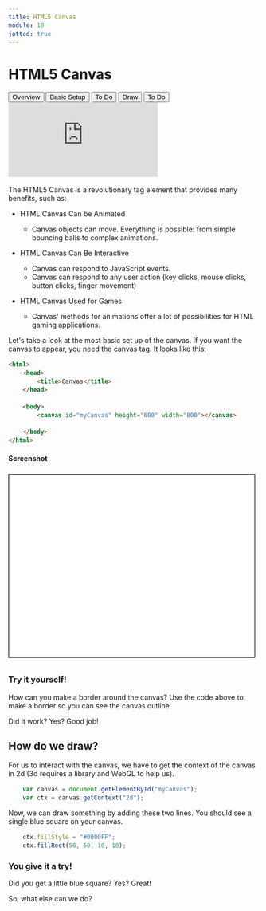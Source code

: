 ```yaml
---
title: HTML5 Canvas
module: 10
jotted: true
---
```


# HTML5 Canvas

<div class="tab">
  <button class="tablinks active" onclick="openTab(event, 'Overview')">Overview</button>
<button class="tablinks" onclick="openTab(event, 'basicsetup')">Basic Setup</button>
  <button class="tablinks" onclick="openTab(event, 'todo')">To Do</button>
  <button class="tablinks" onclick="openTab(event, 'draw')">Draw</button>
  <button class="tablinks" onclick="openTab(event, 'todo2')">To Do</button>
  
</div>
<div id="Overview" class="tabcontent" style="display:block">
<div class="tabhtml" markdown="1">

<div class="embed-responsive embed-responsive-16by9"><iframe class="embed-responsive-item" src="https://www.youtube.com/embed/ZwYFdU3lHSo" frameborder="0" allowfullscreen></iframe></div>

The HTML5 Canvas is a revolutionary tag element that provides many benefits, such as:

* HTML Canvas Can be Animated
  * Canvas objects can move. Everything is possible: from simple bouncing balls to complex animations.

* HTML Canvas Can Be Interactive
  * Canvas can respond to JavaScript events.
  * Canvas can respond to any user action (key clicks, mouse clicks, button clicks, finger movement)

* HTML Canvas Used for Games
  * Canvas' methods for animations offer a lot of possibilities for HTML gaming applications.

</div>
</div>

<div id="basicsetup" class="tabcontent">
<div class="tabhtml" markdown="1">

Let's take a look at the most basic set up of the canvas.  If you want the canvas to appear, you need the canvas tag.  It looks like this:

```html
<html>
    <head>
        <title>Canvas</title>
    </head>
   
    <body>
        <canvas id="myCanvas" height="600" width="800"></canvas>

    </body>
</html>
```

#### Screenshot

![Example of Canvas](../imgs/canvas.png "Example of Canvas")

</div>
</div>

<div id="todo" class="tabcontent">
<div class="tabhtml" markdown="1">

### Try it yourself!

How can you make a border around the canvas?  Use the code above to make a border so you can see the canvas outline.

<div id="jotted-demo-1" class="jotted-theme-stacked"></div>

<script>
    new Jotted(document.querySelector("#jotted-demo-1"), {
    files: [
        {
            type: "js",
            hide: false,
            url:"https://raw.githubusercontent.com/Montana-Media-Arts/441-WebTech-Spring2021/master/Week%2010/handsonscript.js"
        },
        {
            type: "html",
            hide: false,
            url:"https://raw.githubusercontent.com/Montana-Media-Arts/441-WebTech-Spring2021/master/Week%2010/HandsOnExample.html"

    }],
    showBlank: false,
    showResult: true,
    runScripts: true,
    plugins: [
        { name: 'ace', options: { "maxLines": 100, "Lines": 100 } },
        // { name: 'console', options: { autoClear: true } },
    ]
});
</script>

Did it work? Yes? Good job!

</div>
</div>

<div id="draw" class="tabcontent">
<div class="tabhtml" markdown="1">

## How do we draw?

For us to interact with the canvas, we have to get the context of the canvas in 2d (3d requires a library and WebGL to help us).

```javascript
    var canvas = document.getElementById("myCanvas");
    var ctx = canvas.getContext("2d");   
```

Now, we can draw something by adding these two lines.  You should see a single blue square on your canvas.

```javascript
    ctx.fillStyle = "#0000FF";
    ctx.fillRect(50, 50, 10, 10);
```

</div>
</div>

<div id="todo2" class="tabcontent">
<div class="tabhtml" markdown="1">

### You give it a try!

<div id="jotted-demo-2" class="jotted-theme-stacked"></div>

<script>
    new Jotted(document.querySelector("#jotted-demo-2"), {
    files: [
        {
            type: "js",
            hide: false,
            url:"https://raw.githubusercontent.com/Montana-Media-Arts/441-WebTech-Spring2019/master/Week%2011%20Examples/handsonscript.js"
        },
        {
            type: "html",
            hide: false,
            url:"https://raw.githubusercontent.com/Montana-Media-Arts/441-WebTech-Spring2021/master/Week%2010/HandsOnExample.html"

    }],
    showBlank: false,
    showResult: true,
    runScripts: true,
    plugins: [
        { name: 'ace', options: { "maxLines": 100, "Lines": 100 } },
        // { name: 'console', options: { autoClear: true } },
    ]
});
</script>

Did you get a little blue square? Yes? Great!

So, what else can we do?

</div>
</div>
